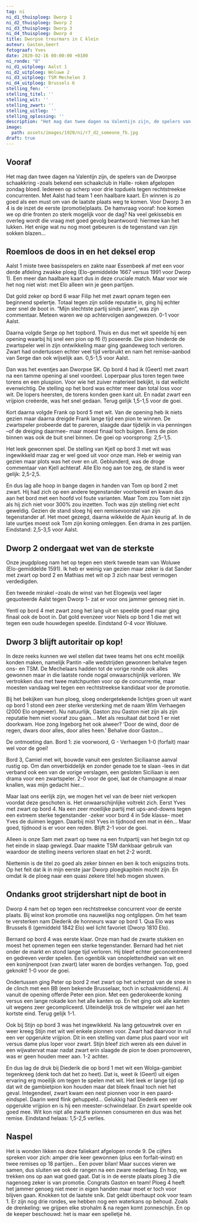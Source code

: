 ```yaml
---
tag: ni
ni_d1_thuisploeg: Dworp 1
ni_d2_thuisploeg: Dworp 2
ni_d3_thuisploeg: Dworp 3
ni_d4_thuisploeg: Dworp 4
title: Dworpse treurmars in C klein
auteur: Gaston,Geert
fotograaf: Yves
date: 2020-02-16 00:00:00 +0100
ni_ronde: "8"
ni_d1_uitploeg: Aalst 1
ni_d2_uitploeg: Woluwe 2
ni_d3_uitploeg: TSM Mechelen 3
ni_d4_uitploeg: Brussels 6
stelling_fen: ''
stelling_titel: ''
stelling_wit: ''
stelling_zwart: ''
stelling_uitleg: ''
stelling_oplossing: ''
description: "Het mag dan twee dagen na Valentijn zijn, de spelers van de Dworpse schaakkring -zoals bekend een schaakclub in Halle- roken afgelopen zondag bloed. Iedereen op scherp voor drie topduels."
image:
  path: assets/images/1920/ni/r7_d2_someone_fb.jpg
draft: true
---
```

## Vooraf

Het mag dan twee dagen na Valentijn zijn, de spelers van de Dworpse schaakkring -zoals bekend een schaakclub in Halle- roken afgelopen zondag bloed. Iedereen op scherp voor drie topduels tegen rechtstreekse concurrenten. Met Aalst had team 1 een haalbare kaart. En winnen is zo goed als een must om van de laatste plaats weg te komen. Voor Dworp 3 en 4 is de inzet de eerste (promotie)plaats. De hamvraag vooraf: hoe komen we op drie fronten zo sterk mogelijk voor de dag? Na veel gekissebis en overleg wordt die vraag met goed gevolg beantwoord: hiermee kan het lukken. Het enige wat nu nog moet gebeuren is de tegenstand van zijn sokken blazen...

## Roemloos de doos in en het deksel erop

Aalst 1 miste twee basisspelers en zakte naar Essenbeek af met een voor derde afdeling zwakke ploeg (Elo-gemiddelde 1667 versus 1991 voor Dworp 1). Een meer dan haalbare kaart dus in deze cruciale match. Maar voor wie het nog niet wist: met Elo alleen win je geen partijen.

Dat gold zeker op bord 6 waar Filip het met zwart opnam tegen een beginnend spelertje. Totaal tegen zijn solide reputatie in, ging hij echter zeer snel de boot in. “Mijn slechtste partij sinds jaren”, was zijn commentaar. Meteen waren we op achtervolgen aangewezen. 0-1 voor Aalst.

Daarna volgde Serge op het topbord. Thuis en dus met wit speelde hij een opening waarbij hij snel een pion op f6 (!) poseerde. Die pion hinderde de zwartspeler wel in zijn ontwikkeling maar ging gaandeweg toch verloren. Zwart had ondertussen echter veel tijd verbruikt en nam het remise-aanbod van Serge dan ook wijselijk aan. 0,5-1,5 voor Aalst.

Dan was het eventjes aan Dworpse SK. Op bord 4 had ik (Geert) met zwart na een tamme opening al snel voordeel. Loperpaar plus toren tegen twee torens en een pluspion. Voor wie het zuiver materieel bekijkt, is dat wellicht evenwichtig. De stelling op het bord was echter meer dan total loss voor wit. De lopers heersten, de torens konden geen kant uit. En nadat zwart een vrijpion creëerde, was het snel gedaan. Terug gelijk 1,5-1,5 voor de goei.

Kort daarna volgde Frank op bord 5 met wit. Van de opening heb ik niets gezien maar daarna dreigde Frank lange tijd een pion te winnen. De zwartspeler probeerde dat te pareren, slaagde daar tijdelijk in via penningen –of de dreiging daarmee- maar moest finaal toch buigen. Eens de pion binnen was ook de buit snel binnen. De goei op voorsprong: 2,5-1,5.

Het leek gewonnen spel. De stelling van Kjell op bord 3 met wit was ingewikkeld maar zag er wel goed uit voor onze man. Heb er weinig van gezien maar plots was het over en uit. Geblunderd, was de droge commentaar van Kjell achteraf. Alle Elo nog aan toe zeg, de stand is weer gelijk: 2,5-2,5.

En dus lag alle hoop in bange dagen in handen van Tom op bord 2 met zwart. Hij had zich op een andere tegenstander voorbereid en kwam dus aan het bord met een hoofd vol foute varianten. Maar Tom zou Tom niet zijn als hij zich niet voor 300% zou inzetten. Toch was zijn stelling niet echt geweldig. Gezien de stand sloeg hij een remisevoorstel van zijn tegenstander af. Het moet gezegd, daarna wikkelde de Ajuin keurig af. In de late uurtjes moest ook Tom zijn koning omleggen. Een drama in zes partijen. Eindstand: 2,5-3,5 voor Aalst.

## Dworp 2 ondergaat wet van de sterkste

Onze jeugdploeg nam het op tegen een sterk tweede team van Woluwe (Elo-gemiddelde 1591). Ik heb er weinig van gezien maar zeker is dat Sander met zwart op bord 2 en Mathias met wit op 3 zich naar best vermogen verdedigden.

Een tweede mirakel –zoals de winst van het Elogewijs veel lager gequoteerde Aalst tegen Dworp 1- zat er voor ons jammer genoeg niet in.

Yentl op bord 4 met zwart zong het lang uit en speelde goed maar ging finaal ook de boot in. Dat gold evenzeer voor Niels op bord 1 die met wit tegen een oude houwdegen speelde. Eindstand 0-4 voor Woluwe.

## Dworp 3 blijft autoritair op kop!

In deze reeks kunnen we wel stellen dat twee teams het ons echt moeilijk konden maken, namelijk Pantin –alle wedstrijden gewonnen behalve tegen ons- en TSM. De Mechelaars hadden tot de vorige ronde ook alles gewonnen maar in die laatste ronde nogal onwaarschijnlijk verloren. We vertrokken dus met twee matchpunten voor op de concurrentie, maar moesten vandaag wel tegen een rechtstreekse kandidaat voor de promotie.

Bij het bekijken van hun ploeg, sloeg ondergetekende lichtjes groen uit want op bord 1 stond een zeer sterke versterking met de naam Wim Verhaegen (2000 Elo ongeveer). Nu natuurlijk, Gaston zou Gaston niet zijn als zijn reputatie hem niet vooraf zou gaan... Met als resultaat dat bord 1 er niet doorkwam. Hoe zong Ingeborg het ook alweer? ‘Door de wind, door de regen, dwars door alles, door alles heen.’ Behalve door Gaston...

De ontmoeting dan. Bord 1: zie voorwoord, G - Verhaegen 1-0 (forfait) maar wel voor de goei!

Bord 3, Camiel met wit, bouwde vanuit een gesloten Siciliaanse aanval rustig op. Om dan onverbiddelijk en zonder genade toe te slaan -lees in dat verband ook een van de vorige verslagen, een gesloten Siciliaan is een drama voor een zwartspeler. 2-0 voor de goei, laat de champagne al maar knallen, was mijn gedacht hier...

Maar laat ons eerlijk zijn, we mogen het vel van de beer niet verkopen voordat deze geschoten is. Het onwaarschijnlijke voltrekt zich. Eerst Yves met zwart op bord 4. Na een zeer moeilijke partij met ups-and-downs tegen een extreem sterke tegenstander -zeker voor bord 4 in 5de klasse- moet Yves de duimen leggen. Daarbij mist Yves in tijdnood een mat in één... Maar goed, tijdnood is er voor een reden. Blijft 2-1 voor de goei.

Alleen is onze Sam met zwart op twee na een frutpartij van het begin tot op het einde in slaap gewiegd. Daar maakte TSM dankbaar gebruik van waardoor de stelling ineens verloren staat en het 2-2 wordt.

Niettemin is de titel zo goed als zeker binnen en ben ik toch enigszins trots. Op het feit dat ik in mijn eerste jaar Dworp ploegkapitein mocht zijn. En omdat ik de ploeg naar een quasi zekere titel heb mogen stuwen.

## Ondanks groot strijdershart nipt de boot in

Dworp 4 nam het op tegen een rechtstreekse concurrent voor de eerste plaats. Bij winst kon promotie ons nauwelijks nog ontglippen. Om het team te versterken nam Diederik de honneurs waar op bord 1. Qua Elo was Brussels 6 (gemiddeld 1842 Elo) wel licht favoriet (Dworp 1810 Elo).

Bernard op bord 4 was eerste klaar. Onze man had de zwarte stukken en moest het opnemen tegen een sterke tegenstander. Bernard had het niet onder de markt en stond lange tijd verloren. Hij bleef echter geconcentreerd en gedreven verder spelen. Een ogenblik van onoplettendheid van wit en een konijnenpoot (van zwart) later waren de bordjes verhangen. Top, goed geknokt! 1-0 voor de goei.

Ondertussen ging Peter op bord 2 met zwart op het scherpst van de snee in de clinch met een BB (een bekende Brusselaar, toch in schaakmiddens). Al vanuit de opening offerde Peter een pion. Met een gederokeerde koning versus een lange rokade kon het alle kanten op. En het ging ook alle kanten uit wegens zeer gecompliceerd. Uiteindelijk trok de witspeler wel aan het kortste eind. Terug gelijk 1-1.

Ook bij Stijn op bord 3 was het ingewikkeld. Na lang getouwtrek over en weer kreeg Stijn met wit wel enkele pionnen voor. Zwart had daarvoor in ruil een ver opgerukte vrijpion. Dit in een stelling van dame plus paard voor wit versus dame plus loper voor zwart. Stijn bleef zich weren als een duivel in een wijwatervat maar nadat zwart erin slaagde de pion te doen promoveren, was er geen houden meer aan. 1-2 achter.

En dus lag de druk bij Diederik die op bord 1 met wit een Wolga-gambiet tegenkreeg (denk toch dat het zo heet). Dat is, weet ik (Geert) uit eigen ervaring erg moeilijk om tegen te spelen met wit. Het leek er lange tijd op dat wit de gambietpion kon houden maar dat bleek finaal toch niet het geval. Integendeel, zwart kwam een nest pionnen voor in een paard-eindspel. Daarin werd flink gehuppeld... Gelukkig had Diederik een ver opgerukte vrijpion en is hij een meester-schwindelaar. En zwart speelde ook goed mee. Wit kon nipt alle zwarte pionnen consumeren en dus was het remise. Eindstand helaas: 1,5-2,5 verlies.

## Naspel

Het is wonden likken na deze faliekant afgelopen ronde 9. De cijfers spreken voor zich: amper drie keer gewonnen (plus een forfait-winst) en twee remises op 18 partijen... Een pover bilan! Maar succes vieren we samen, dus sluiten we ook de rangen na een zware nederlaag. En hop, we trekken ons op aan wat goed gaat. Dat is in de eerste plaats ploeg 3 die nagenoeg zeker is van promotie. Congrats Gaston en team! Ploeg 4 heeft het jammer genoeg niet meer in eigen handen maar moet er toch voor blijven gaan. Knokken tot de laatste snik. Dat geldt überhaupt ook voor team 1. Er zijn nog drie rondes, we hebben nog een waterkans op behoud. Zoals de drenkeling: we grijpen elke strohalm & na regen komt zonneschijn. En op de keeper beschouwd: het is maar een spelletje hé.
